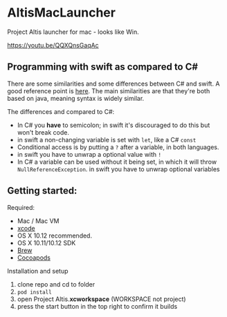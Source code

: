 # AltisMacLauncher
Project Altis launcher for mac - looks like Win.

https://youtu.be/QQXQnsGaqAc

## Programming with swift as compared to C#

There are some similarities and some differences between C# and swift. A good reference point is [here](https://developer.ibm.com/swift/2016/02/25/swift-for-c-developers/). The main similarities are that they're both based on java, meaning syntax is widely similar.

The differences and compared to C#:

* In C# you **have** to semicolon; in swift it's discouraged to do this but won't break code.
* in swift a non-changing variable is set with `let`, like a C# `const`
* Conditional access is by putting a `?` after a variable, in both languages.
* in swift you have to unwrap a optional value with `!`
* In C# a variable can be used without it being set, in which it will throw `NullReferenceException`. in swift you have to unwrap optional variables




## Getting started:

Required:

- Mac / Mac VM
- [xcode](https://itunes.apple.com/us/app/xcode/id497799835?mt=12)
- OS X 10.12 recommended.
- OS X 10.11/10.12 SDK
- [Brew](https://brew.sh/)
- [Cocoapods](https://cocoapods.org/#install)

Installation and setup

1. clone repo and cd to folder
2. `pod install`
3. open Project Altis.**xcworkspace** (WORKSPACE not project)
4. press the start button in the top right to confirm it builds
